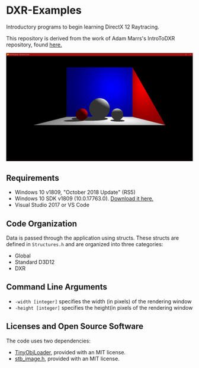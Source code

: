 # DXR-Examples
Introductory programs to begin learning DirectX 12 Raytracing. 

This repository is derived from the work of Adam Marrs's IntroToDXR repository, found [here.](https://github.com/acmarrs/IntroToDXR)

![Program Preview](https://github.com/jsroznic/DXR-Examples/blob/master/DXR-Scene.PNG "Output Preview")

## Requirements

* Windows 10 v1809, "October 2018 Update" (RS5)
* Windows 10 SDK v1809 (10.0.17763.0). [Download it here.](https://developer.microsoft.com/en-us/windows/downloads/sdk-archive)
* Visual Studio 2017 or VS Code

## Code Organization

Data is passed through the application using structs. These structs are defined in `Structures.h` and are organized into three categories: 

* Global
* Standard D3D12
* DXR

## Command Line Arguments

* `-width [integer]` specifies the width (in pixels) of the rendering window
* `-height [integer]` specifies the height(in pixels of the rendering window

## Licenses and Open Source Software

The code uses two dependencies:
* [TinyObjLoader](https://github.com/syoyo/tinyobjloader-c/blob/master/README.md), provided with an MIT license. 
* [stb_image.h](https://github.com/nothings/stb/blob/master/stb_image.h), provided with an MIT license.

